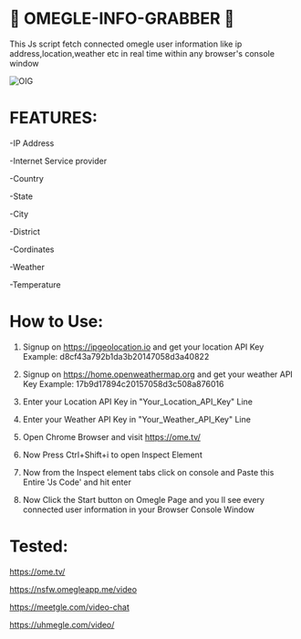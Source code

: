 # 👥 OMEGLE-INFO-GRABBER 👥

This Js script fetch connected omegle user information like ip address,location,weather etc in real time within any browser's console window

![OIG](https://github.com/user-attachments/assets/62e074aa-1fdc-4c34-9c4f-7dc7f083ab09)


# FEATURES: 

-IP Address

-Internet Service provider

-Country

-State

-City

-District

-Cordinates

-Weather

-Temperature


# How to Use:
 
1. Signup on https://ipgeolocation.io  and get your location API Key  Example: d8cf43a792b1da3b20147058d3a40822

2. Signup on https://home.openweathermap.org and get your weather API Key  Example: 17b9d17894c20157058d3c508a876016

3. Enter your Location API Key in "Your_Location_API_Key" Line

4. Enter your Weather API Key in "Your_Weather_API_Key" Line

5. Open Chrome Browser and visit https://ome.tv/ 

6. Now Press Ctrl+Shift+i to open Inspect Element 

7. Now from the Inspect element tabs click on console and Paste this Entire 'Js Code' and hit enter

8. Now Click the Start button on Omegle Page and you ll see every connected user information in your Browser Console Window 



# Tested:  

https://ome.tv/

https://nsfw.omegleapp.me/video

https://meetgle.com/video-chat

https://uhmegle.com/video/









